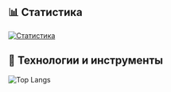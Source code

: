 ## 📊 Статистика
[![Статистика](https://github-readme-stats.vercel.app/api?username=leskoont&show_icons=true&count_private=true&theme=radical)](https://github.com/anuraghazra/github-readme-stats)

## 🔧 Технологии и инструменты
![Top Langs](https://github-readme-stats.vercel.app/api/top-langs/?username=leskoont&layout=compact&theme=radical)
